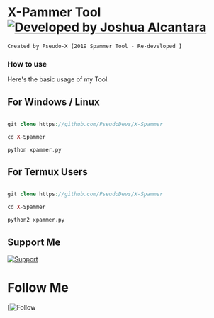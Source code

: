 # X-Pammer Tool [![Developed by Joshua Alcantara](https://img.shields.io/badge/Developed--By-Joshua--Alcantara-red?longCache=true&style=for-the-badge)](https://facebook.com/IamPseudoX)

    Created by Pseudo-X [2019 Spammer Tool - Re-developed ]

### How to use

Here's the basic usage of my Tool.

## For Windows / Linux 
```php

git clone https://github.com/PseudoDevs/X-Spammer

cd X-Spammer

python xpammer.py

```

## For Termux Users
```php

git clone https://github.com/PseudoDevs/X-Spammer

cd X-Spammer

python2 xpammer.py

```

## Support Me 

[![Support](https://img.shields.io/badge/Support-Buy%20Me%20A%20Coffee-orange.svg?style=for-the-badge)](https://buymeacoff.ee/IamPseudoX)

# Follow Me 
[![Follow](https://img.shields.io/badge/Follow%20Me-IamPseudoX-critical?longCache=true&style=for-the-badge)
